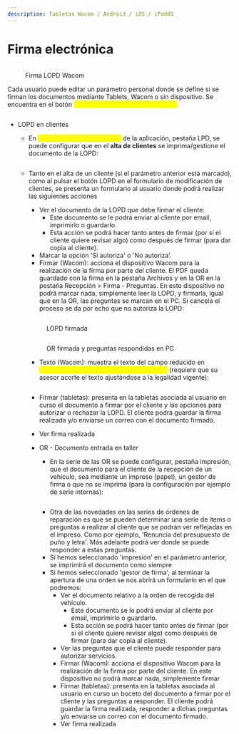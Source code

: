 ```yaml
---
description: Tabletas Wacom / Android / iOS / iPadOS
---
```


# Firma electrónica

<figure><img src="../.gitbook/assets/imagen (4) (1) (1) (1) (1).png" alt=""><figcaption><p>Firma LOPD Wacom</p></figcaption></figure>

Cada usuario puede editar un parámetro personal donde se define si se firman los documentos mediante Tablets, Wacom o sin dispositivo. Se encuentra en el botón <mark style="color:yellow;">OPCIONES > MI CONFIGURACIÓN:</mark>

<figure><img src="../.gitbook/assets/imagen (203).png" alt=""><figcaption></figcaption></figure>

*   LOPD en clientes

    * En <mark style="color:yellow;">Configuración > Parámetros</mark> de la aplicación, pestaña LPD, se puede configurar que en el **alta de clientes** se imprima/gestione el documento de la LOPD:



    <figure><img src="../.gitbook/assets/imagen (205).png" alt=""><figcaption></figcaption></figure>



    *   Tanto en el alta de un cliente (si el parámetro anterior está marcado), como al pulsar el botón LOPD en el formulario de modificación de clientes, se presenta un formulario al usuario donde podrá realizar las siguientes acciones

        * Ver el documento de la LOPD que debe firmar el cliente:
          * Este documento se le podrá enviar al cliente por email, imprimirlo o guardarlo.
          * Esta acción se podrá hacer tanto antes de firmar (por si el cliente quiere revisar algo) como después de firmar (para dar copia al cliente).
        * Marcar la opción 'Si autoriza' o 'No autoriza'.
        * Firmar (Wacom): acciona el dispositivo Wacom para la realización de la firma por parte del cliente. El PDF queda guardado con la firma en la pestaña Archivos y en la OR en la pestaña Recepción > Firma - Preguntas. En este dispositivo no podrá marcar nada, simplemente leer la LOPD, y firmarla, igual que en la OR, las preguntas se marcan en el PC. Si cancela el proceso se da por echo que no autoriza la LOPD:



        <figure><img src="../.gitbook/assets/imagen (208).png" alt=""><figcaption><p>LOPD firmada</p></figcaption></figure>



        <figure><img src="../.gitbook/assets/imagen (209).png" alt=""><figcaption><p>OR firmada y preguntas respondidas en PC</p></figcaption></figure>

        * Texto (Wacom): muestra el texto del campo reducido en <mark style="color:yellow;">Configuración > Parámetros > Pestaña LPD</mark> (requiere que su asesor acorte el texto ajustándose a la legalidad vigente):



        <figure><img src="../.gitbook/assets/imagen (207).png" alt=""><figcaption></figcaption></figure>

        * Firmar (tabletas): presenta en la tabletas asociada al usuario en curso el documento a firmar por el cliente y las opciones para autorizar o rechazar la  LOPD. El cliente podrá guardar la firma realizada y/o enviarse un correo con el documento firmado.
        * Ver firma realizada
        *   OR - Documento entrada en taller

            * En la serie de las OR se puede configurar, pestaña impresión, que el documento para el cliente de la recepción de un vehículo, sea mediante un impreso (papel), un gestor de firma o que no se imprima (para la configuración por ejemplo de serie internas):



            <figure><img src="../.gitbook/assets/imagen (206).png" alt=""><figcaption></figcaption></figure>



            * Otra de las novedades en las series de órdenes de reparación es que se pueden determinar una serie de ítems o preguntas a realizar al cliente que se podrán ver reflejadas en el impreso. Como por ejemplo, 'Renuncia del presupuesto de puño y letra'. Más adelante podrá ver donde se puede responder a estas preguntas.
            * Si hemos seleccionado 'impresión' en el parámetro anterior, se imprimirá el documento como siempre
            * Si hemos seleccionado 'gestor de firma', al terminar la apertura de una orden se nos abrirá un formulario en el que podremos:
              * Ver el documento relativo a la orden de recogida del vehículo.
                * Este documento se le podrá enviar al cliente por email, imprimirlo o guardarlo.
                * Esta acción se podrá hacer tanto antes de firmar (por si el cliente quiere revisar algo) como después de firmar (para dar copia al cliente).
              * Ver las preguntas que el cliente puede responder para autorizar servicios.
              * Firmar (Wacom): acciona el dispositivo Wacom para la realización de la firma por parte del cliente. En este dispositivo no podrá marcar nada, simplemente firmar
              * Firmar (tabletas): presenta en la tabletas asociada al usuario en curso un boceto del documento a firmar por el cliente y las preguntas a responder. El cliente podrá guardar la firma realizada, responder a dichas preguntas y/o enviarse un correo con el documento firmado.
              * Ver firma realizada
